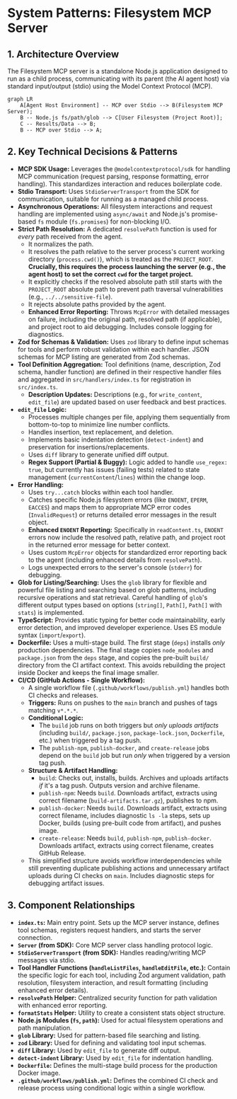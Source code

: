 <!-- Version: 4.5 | Last Updated: 2025-04-06 | Updated By: Roo -->
# System Patterns: Filesystem MCP Server

## 1. Architecture Overview

The Filesystem MCP server is a standalone Node.js application designed to run as
a child process, communicating with its parent (the AI agent host) via standard
input/output (stdio) using the Model Context Protocol (MCP).

```mermaid
graph LR
    A[Agent Host Environment] -- MCP over Stdio --> B(Filesystem MCP Server);
    B -- Node.js fs/path/glob --> C[User Filesystem (Project Root)];
    C -- Results/Data --> B;
    B -- MCP over Stdio --> A;
```

## 2. Key Technical Decisions & Patterns

- **MCP SDK Usage:** Leverages the `@modelcontextprotocol/sdk` for handling MCP
  communication (request parsing, response formatting, error handling). This
  standardizes interaction and reduces boilerplate code.
- **Stdio Transport:** Uses `StdioServerTransport` from the SDK for
  communication, suitable for running as a managed child process.
- **Asynchronous Operations:** All filesystem interactions and request handling
  are implemented using `async/await` and Node.js's promise-based `fs` module
  (`fs.promises`) for non-blocking I/O.
- **Strict Path Resolution:** A dedicated `resolvePath` function is used for
  _every_ path received from the agent.
  - It normalizes the path.
  - It resolves the path relative to the server process's current working
    directory (`process.cwd()`), which is treated as the `PROJECT_ROOT`.
    **Crucially, this requires the process launching the server (e.g., the agent
    host) to set the correct `cwd` for the target project.**
  - It explicitly checks if the resolved absolute path still starts with the
    `PROJECT_ROOT` absolute path to prevent path traversal vulnerabilities
    (e.g., `../../sensitive-file`).
  - It rejects absolute paths provided by the agent.
  - **Enhanced Error Reporting:** Throws `McpError` with detailed messages on
    failure, including the original path, resolved path (if applicable), and
    project root to aid debugging. Includes console logging for diagnostics.
- **Zod for Schemas & Validation:** Uses `zod` library to define input schemas
  for tools and perform robust validation within each handler. JSON schemas for
  MCP listing are generated from Zod schemas.
- **Tool Definition Aggregation:** Tool definitions (name, description, Zod
  schema, handler function) are defined in their respective handler files and
  aggregated in `src/handlers/index.ts` for registration in `src/index.ts`.
  - **Description Updates:** Descriptions (e.g., for `write_content`, `edit_file`) are updated based on user feedback and best practices.
- **`edit_file` Logic:**
  - Processes multiple changes per file, applying them sequentially from
    bottom-to-top to minimize line number conflicts.
  - Handles insertion, text replacement, and deletion.
  - Implements basic indentation detection (`detect-indent`) and preservation
    for insertions/replacements.
  - Uses `diff` library to generate unified diff output.
  - **Regex Support (Partial & Buggy):** Logic added to handle `use_regex: true`, but currently has issues (failing tests) related to state management (`currentContent`/`lines`) within the change loop.
- **Error Handling:**
  - Uses `try...catch` blocks within each tool handler.
  - Catches specific Node.js filesystem errors (like `ENOENT`, `EPERM`,
    `EACCES`) and maps them to appropriate MCP error codes (`InvalidRequest`) or returns detailed error messages in the result object.
  - **Enhanced `ENOENT` Reporting:** Specifically in `readContent.ts`, `ENOENT` errors now include the resolved path, relative path, and project root in the returned error message for better context.
  - Uses custom `McpError` objects for standardized error reporting back to the
    agent (including enhanced details from `resolvePath`).
  - Logs unexpected errors to the server's console (`stderr`) for debugging.
- **Glob for Listing/Searching:** Uses the `glob` library for flexible and
  powerful file listing and searching based on glob patterns, including
  recursive operations and stat retrieval. Careful handling of `glob`'s
  different output types based on options (`string[]`, `Path[]`, `Path[]` with
  `stats`) is implemented.
- **TypeScript:** Provides static typing for better code maintainability, early
  error detection, and improved developer experience. Uses ES module syntax
  (`import`/`export`).
- **Dockerfile:** Uses a multi-stage build. The first stage (`deps`) installs *only* production dependencies. The final stage copies `node_modules` and `package.json` from the `deps` stage, and copies the pre-built `build/` directory from the CI artifact context. This avoids rebuilding the project inside Docker and keeps the final image smaller.
- **CI/CD (GitHub Actions - Single Workflow):**
  - A single workflow file (`.github/workflows/publish.yml`) handles both CI checks and releases.
  - **Triggers:** Runs on pushes to the `main` branch and pushes of tags matching `v*.*.*`.
  - **Conditional Logic:**
    - The `build` job runs on both triggers but *only uploads artifacts* (including `build/`, `package.json`, `package-lock.json`, `Dockerfile`, etc.) when triggered by a tag push.
    - The `publish-npm`, `publish-docker`, and `create-release` jobs depend on the `build` job but run *only* when triggered by a version tag push.
  - **Structure & Artifact Handling:**
    - `build`: Checks out, installs, builds. Archives and uploads artifacts *if* it's a tag push. Outputs version and archive filename.
    - `publish-npm`: Needs `build`. Downloads artifact, extracts using correct filename (`build-artifacts.tar.gz`), publishes to npm.
    - `publish-docker`: Needs `build`. Downloads artifact, extracts using correct filename, includes diagnostic `ls -la` steps, sets up Docker, builds (using pre-built code from artifact), and pushes image.
    - `create-release`: Needs `build`, `publish-npm`, `publish-docker`. Downloads artifact, extracts using correct filename, creates GitHub Release.
  - This simplified structure avoids workflow interdependencies while still preventing duplicate publishing actions and unnecessary artifact uploads during CI checks on `main`. Includes diagnostic steps for debugging artifact issues.

## 3. Component Relationships

- **`index.ts`:** Main entry point. Sets up the MCP server instance, defines
  tool schemas, registers request handlers, and starts the server connection.
- **`Server` (from SDK):** Core MCP server class handling protocol logic.
- **`StdioServerTransport` (from SDK):** Handles reading/writing MCP messages
  via stdio.
- **Tool Handler Functions (`handleListFiles`, `handleEditFile`, etc.):**
  Contain the specific logic for each tool, including Zod argument validation,
  path resolution, filesystem interaction, and result formatting (including enhanced error details).
- **`resolvePath` Helper:** Centralized security function for path validation with enhanced error reporting.
- **`formatStats` Helper:** Utility to create a consistent stats object
  structure.
- **Node.js Modules (`fs`, `path`):** Used for actual filesystem operations and
  path manipulation.
- **`glob` Library:** Used for pattern-based file searching and listing.
- **`zod` Library:** Used for defining and validating tool input schemas.
- **`diff` Library:** Used by `edit_file` to generate diff output.
- **`detect-indent` Library:** Used by `edit_file` for indentation handling.
- **`Dockerfile`:** Defines the multi-stage build process for the production Docker image.
- **`.github/workflows/publish.yml`:** Defines the combined CI check and release process using conditional logic within a single workflow.
